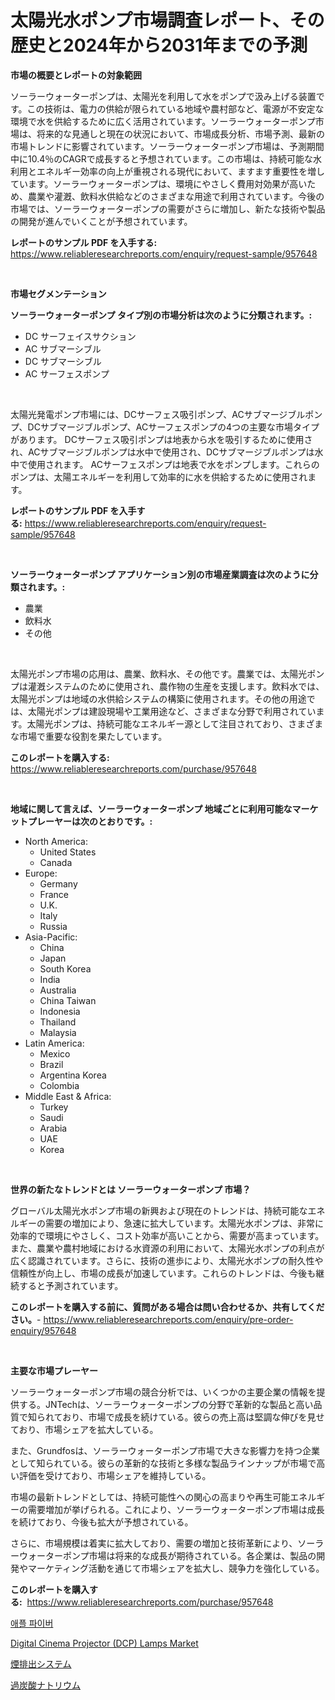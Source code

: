 <p><h1>太陽光水ポンプ市場調査レポート、その歴史と2024年から2031年までの予測</h1></p><p><strong>市場の概要とレポートの対象範囲</strong></p>
<p><p>ソーラーウォーターポンプは、太陽光を利用して水をポンプで汲み上げる装置です。この技術は、電力の供給が限られている地域や農村部など、電源が不安定な環境で水を供給するために広く活用されています。ソーラーウォーターポンプ市場は、将来的な見通しと現在の状況において、市場成長分析、市場予測、最新の市場トレンドに影響されています。ソーラーウォーターポンプ市場は、予測期間中に10.4％のCAGRで成長すると予想されています。この市場は、持続可能な水利用とエネルギー効率の向上が重視される現代において、ますます重要性を増しています。ソーラーウォーターポンプは、環境にやさしく費用対効果が高いため、農業や灌漑、飲料水供給などのさまざまな用途で利用されています。今後の市場では、ソーラーウォーターポンプの需要がさらに増加し、新たな技術や製品の開発が進んでいくことが予想されています。</p></p>
<p><strong>レポートのサンプル PDF を入手する:</strong> <a href="https://www.reliableresearchreports.com/enquiry/request-sample/957648">https://www.reliableresearchreports.com/enquiry/request-sample/957648</a></p>
<p>&nbsp;</p>
<p><strong>市場セグメンテーション</strong></p>
<p><strong>ソーラーウォーターポンプ タイプ別の市場分析は次のように分類されます。:</strong></p>
<p><ul><li>DC サーフェイスサクション</li><li>AC サブマーシブル</li><li>DC サブマーシブル</li><li>AC サーフェスポンプ</li></ul></p>
<p>&nbsp;</p>
<p><p>太陽光発電ポンプ市場には、DCサーフェス吸引ポンプ、ACサブマージブルポンプ、DCサブマージブルポンプ、ACサーフェスポンプの4つの主要な市場タイプがあります。 DCサーフェス吸引ポンプは地表から水を吸引するために使用され、ACサブマージブルポンプは水中で使用され、DCサブマージブルポンプは水中で使用されます。 ACサーフェスポンプは地表で水をポンプします。これらのポンプは、太陽エネルギーを利用して効率的に水を供給するために使用されます。</p></p>
<p><strong>レポートのサンプル PDF を入手する:</strong>&nbsp;<a href="https://www.reliableresearchreports.com/enquiry/request-sample/957648">https://www.reliableresearchreports.com/enquiry/request-sample/957648</a></p>
<p>&nbsp;</p>
<p><strong> ソーラーウォーターポンプ アプリケーション別の市場産業調査は次のように分類されます。:</strong></p>
<p><ul><li>農業</li><li>飲料水</li><li>その他</li></ul></p>
<p>&nbsp;</p>
<p><p>太陽光ポンプ市場の応用は、農業、飲料水、その他です。農業では、太陽光ポンプは灌漑システムのために使用され、農作物の生産を支援します。飲料水では、太陽光ポンプは地域の水供給システムの構築に使用されます。その他の用途では、太陽光ポンプは建設現場や工業用途など、さまざまな分野で利用されています。太陽光ポンプは、持続可能なエネルギー源として注目されており、さまざまな市場で重要な役割を果たしています。</p></p>
<p><strong>このレポートを購入する:</strong>&nbsp; <a href="https://www.reliableresearchreports.com/purchase/957648">https://www.reliableresearchreports.com/purchase/957648</a></p>
<p>&nbsp;</p>
<p><strong>地域に関して言えば、ソーラーウォーターポンプ 地域ごとに利用可能なマーケットプレーヤーは次のとおりです。:</strong></p>
<p><ul>
    <li>
        North America:
        <ul>
            <li>United States</li>
            <li>Canada</li>
        </ul>
    </li>
    <li>
        Europe:
        <ul>
            <li>Germany</li>
            <li>France</li>
            <li>U.K.</li>
            <li>Italy</li>
            <li>Russia</li>
        </ul>
    </li>
    <li>
        Asia-Pacific:
        <ul>
            <li>China</li>
            <li>Japan</li>
            <li>South Korea</li>
            <li>India</li>
            <li>Australia</li>
            <li>China Taiwan</li>
            <li>Indonesia</li>
            <li>Thailand</li>
            <li>Malaysia</li>
        </ul>
    </li>
    <li>
        Latin America:
        <ul>
            <li>Mexico</li>
            <li>Brazil</li>
            <li>Argentina Korea</li>
            <li>Colombia</li>
        </ul>
    </li>
    <li>
        Middle East & Africa:
        <ul>
            <li>Turkey</li>
            <li>Saudi</li>
            <li>Arabia</li>
            <li>UAE</li>
            <li>Korea</li>
        </ul>
    </li>
    </ul></p>
<p>&nbsp;</p>
<p><strong>世界の新たなトレンドとは ソーラーウォーターポンプ 市場？</strong></p>
<p><p>グローバル太陽光水ポンプ市場の新興および現在のトレンドは、持続可能なエネルギーの需要の増加により、急速に拡大しています。太陽光水ポンプは、非常に効率的で環境にやさしく、コスト効率が高いことから、需要が高まっています。また、農業や農村地域における水資源の利用において、太陽光水ポンプの利点が広く認識されています。さらに、技術の進歩により、太陽光水ポンプの耐久性や信頼性が向上し、市場の成長が加速しています。これらのトレンドは、今後も継続すると予測されています。</p></p>
<p><strong>このレポートを購入する前に、質問がある場合は問い合わせるか、共有してください。</strong>- <a href="https://www.reliableresearchreports.com/enquiry/pre-order-enquiry/957648">https://www.reliableresearchreports.com/enquiry/pre-order-enquiry/957648</a></p>
<p>&nbsp;</p>
<p><strong>主要な市場プレーヤー</strong></p>
<p><p>ソーラーウォーターポンプ市場の競合分析では、いくつかの主要企業の情報を提供する。JNTechは、ソーラーウォーターポンプの分野で革新的な製品と高い品質で知られており、市場で成長を続けている。彼らの売上高は堅調な伸びを見せており、市場シェアを拡大している。</p><p>また、Grundfosは、ソーラーウォーターポンプ市場で大きな影響力を持つ企業として知られている。彼らの革新的な技術と多様な製品ラインナップが市場で高い評価を受けており、市場シェアを維持している。</p><p>市場の最新トレンドとしては、持続可能性への関心の高まりや再生可能エネルギーの需要増加が挙げられる。これにより、ソーラーウォーターポンプ市場は成長を続けており、今後も拡大が予想されている。</p><p>さらに、市場規模は着実に拡大しており、需要の増加と技術革新により、ソーラーウォーターポンプ市場は将来的な成長が期待されている。各企業は、製品の開発やマーケティング活動を通じて市場シェアを拡大し、競争力を強化している。</p></p>
<p><strong>このレポートを購入する:</strong>&nbsp;&nbsp;<a href="https://www.reliableresearchreports.com/purchase/957648">https://www.reliableresearchreports.com/purchase/957648</a></p>
<p><p><a href="https://github.com/RichardLueilwitz787/Market-Research-Report-List-1/blob/main/568268415663.md">애플 파이버</a></p><p><a href="https://github.com/Sherrillcrooksxa8i18ucf2m/Market-Research-Report-List-1/blob/main/digital-cinema-projector-dcp-lamps-market.md">Digital Cinema Projector (DCP) Lamps Market</a></p><p><a href="https://github.com/Calvi3ynJerde867/Market-Research-Report-List-1/blob/main/755328716672.md">煙排出システム</a></p><p><a href="https://github.com/JacksonWiza1924/Market-Research-Report-List-1/blob/main/895846016673.md">過炭酸ナトリウム</a></p></p>
